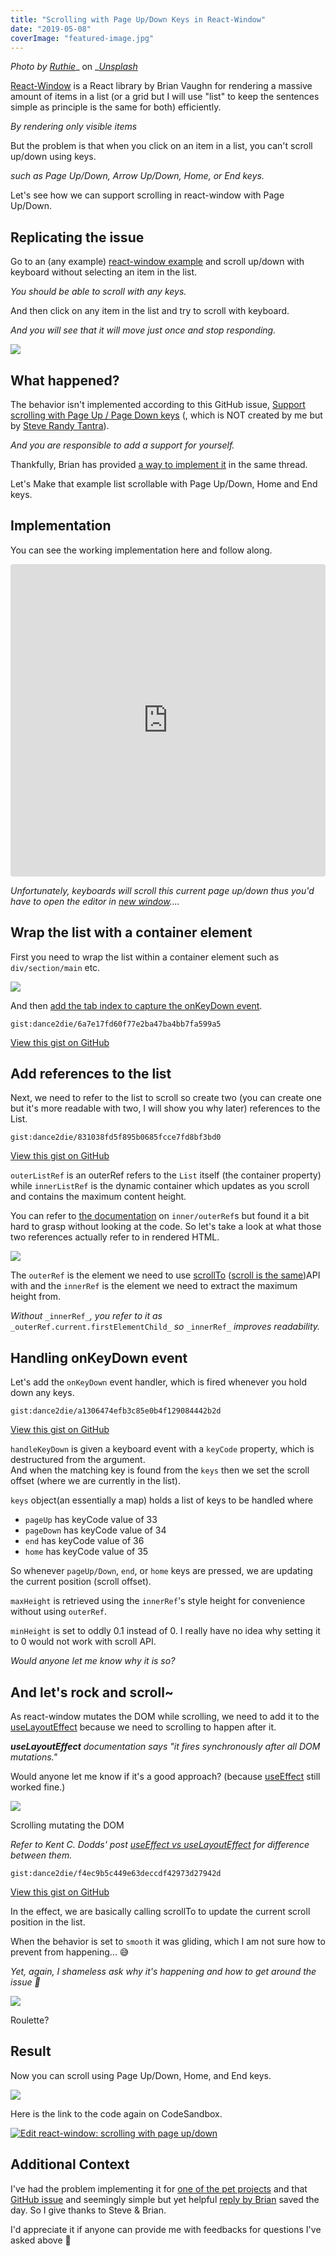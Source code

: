 ```yaml
---
title: "Scrolling with Page Up/Down Keys in React-Window"
date: "2019-05-08"
coverImage: "featured-image.jpg"
---
```


_Photo by_ [_Ruthie_](https://unsplash.com/photos/a6mfMjCFkII?utm_source=unsplash&utm_medium=referral&utm_content=creditCopyText)_ on _[_Unsplash_](https://unsplash.com/search/photos/paper-roll?utm_source=unsplash&utm_medium=referral&utm_content=creditCopyText)

[React-Window](https://react-window.now.sh/) is a React library by Brian Vaughn for rendering a massive amount of items in a list (or a grid but I will use "list" to keep the sentences simple as principle is the same for both) efficiently.

_By rendering only visible items_

But the problem is that when you click on an item in a list, you can't scroll up/down using keys.

_such as Page Up/Down, Arrow Up/Down, Home, or End keys._

Let's see how we can support scrolling in react-window with Page Up/Down.

## Replicating the issue

Go to an (any example) [react-window example](https://react-window.now.sh/#/examples/list/scrolling-indicators) and scroll up/down with keyboard without selecting an item in the list.

_You should be able to scroll with any keys._

And then click on any item in the list and try to scroll with keyboard.

_And you will see that it will move just once and stop responding._

![](./images/2019-05-07_21-23-43.gif)

## What happened?

The behavior isn't implemented according to this GitHub issue, [Support scrolling with Page Up / Page Down keys](https://github.com/bvaughn/react-window/issues/46) (, which is NOT created by me but by [Steve Randy Tantra](https://github.com/steverandy)).

_And you are responsible to add a support for yourself._

Thankfully, Brian has provided [a way to implement it](https://github.com/bvaughn/react-window/issues/46#issuecomment-416073707) in the same thread.

Let's Make that example list scrollable with Page Up/Down, Home and End keys.

## Implementation

You can see the working implementation here and follow along.

<iframe src="https://codesandbox.io/embed/5zrw4xz04x?autoresize=1&amp;codemirror=1&amp;fontsize=14" title="react-window: scrolling with page up/down" style="width:100%; height:500px; border:0; border-radius: 4px; overflow:hidden;" sandbox="allow-modals allow-forms allow-popups allow-scripts allow-same-origin"></iframe>

_Unfortunately, keyboards will scroll this current page up/down thus you'd have to open the editor in_ [_new window_](https://codesandbox.io/s/5zrw4xz04x)_...._

## Wrap the list with a container element

First you need to wrap the list within a container element such as `div/section/main` etc.

![](./images/chrome_2019-05-07_21-54-17.png)

And then [add the tab index to capture the onKeyDown event](https://stackoverflow.com/a/44434971/4035).

``gist:dance2die/6a7e17fd60f77e2ba47ba4bb7fa599a5``

<a href="https://gist.github.com/dance2die/6a7e17fd60f77e2ba47ba4bb7fa599a5">View this gist on GitHub</a>

## Add references to the list

Next, we need to refer to the list to scroll so create two (you can create one but it's more readable with two, I will show you why later) references to the List.

``gist:dance2die/831038fd5f895b0685fcce7fd8bf3bd0``

<a href="https://gist.github.com/dance2die/831038fd5f895b0685fcce7fd8bf3bd0">View this gist on GitHub</a>

`outerListRef` is an outerRef refers to the `List` itself (the container property) while `innerListRef` is the dynamic container which updates as you scroll and contains the maximum content height.

You can refer to [the documentation](https://react-window.now.sh/#/api/FixedSizeList) on `inner/outerRef`s but found it a bit hard to grasp without looking at the code. So let's take a look at what those two references actually refer to in rendered HTML.

![](./images/explorer_2019-05-07_22-04-16-4.png)

The `outerRef` is the element we need to use [scrollTo](https://developer.mozilla.org/en-US/docs/Web/API/Window/scrollTo) ([scroll is the same](https://developer.mozilla.org/en-US/docs/Web/API/Window/scrollTo#Notes))API with and the `innerRef` is the element we need to extract the maximum height from.

_Without_ `_innerRef_`_, you refer to it as_ `_outerRef.current.firstElementChild_` _so_ `_innerRef_` _improves readability._

## Handling onKeyDown event

Let's add the `onKeyDown` event handler, which is fired whenever you hold down any keys.

``gist:dance2die/a1306474efb3c85e0b4f129084442b2d``

<a href="https://gist.github.com/dance2die/a1306474efb3c85e0b4f129084442b2d">View this gist on GitHub</a>

`handleKeyDown` is given a keyboard event with a `keyCode` property, which is destructured from the argument.  
And when the matching key is found from the `keys` then we set the scroll offset (where we are currently in the list).

`keys` object(an essentially a map) holds a list of keys to be handled where

- `pageUp` has keyCode value of 33
- `pageDown` has keyCode value of 34
- `end` has keyCode value of 36
- `home` has keyCode value of 35

So whenever `pageUp/Down`, `end`, or `home` keys are pressed, we are updating the current position (scroll offset).

`maxHeight` is retrieved using the `innerRef`'s style height for convenience without using `outerRef`.

`minHeight` is set to oddly 0.1 instead of 0. I really have no idea why setting it to 0 would not work with scroll API.

_Would anyone let me know why it is so?_

## And let's rock and scroll~

As react-window mutates the DOM while scrolling, we need to add it to the [useLayoutEffect](https://reactjs.org/docs/hooks-reference.html#uselayouteffect) because we need to scrolling to happen after it.

_**useLayoutEffect** documentation says "it fires synchronously after all DOM mutations."_  
  
Would anyone let me know if it's a good approach? (because [useEffect](https://reactjs.org/docs/hooks-reference.html#useeffect) still worked fine.)

![](./images/2019-05-07_22-33-23.gif)

Scrolling mutating the DOM

_Refer to Kent C. Dodds' post_ [_useEffect vs useLayoutEffect_](https://kentcdodds.com/blog/useeffect-vs-uselayouteffect) _for difference between them._

``gist:dance2die/f4ec9b5c449e63deccdf42973d27942d``

<a href="https://gist.github.com/dance2die/f4ec9b5c449e63deccdf42973d27942d">View this gist on GitHub</a>

In the effect, we are basically calling scrollTo to update the current scroll position in the list.

When the behavior is set to `smooth` it was gliding, which I am not sure how to prevent from happening... 😅

_Yet, again, I shameless ask why it's happening and how to get around the issue 🙏_

![](./images/2019-05-07_22-40-13.gif)

Roulette?

## Result

Now you can scroll using Page Up/Down, Home, and End keys.

![](./images/2019-05-07_22-43-18.gif)

Here is the link to the code again on CodeSandbox.

 [![Edit react-window: scrolling with page up/down](https://codesandbox.io/static/img/play-codesandbox.svg)](https://codesandbox.io/s/5zrw4xz04x?fontsize=14) 

## Additional Context

I've had the problem implementing it for [one of the pet projects](https://github.com/dance2die/undraw/blob/master/src/components/Images/Images.js) and that [GitHub issue](https://github.com/dance2die/undraw/blob/master/src/components/Images/Images.js) and seemingly simple but yet helpful [reply by Brian](https://github.com/bvaughn/react-window/issues/46#issuecomment-416073707) saved the day. So I give thanks to Steve & Brian.

I'd appreciate it if anyone can provide me with feedbacks for questions I've asked above 🙂
